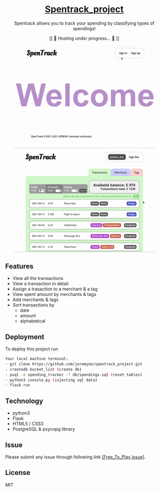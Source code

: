 <div align="center">
    <a href="https://jeremyoo.github.io/free_to_play_games/">
        <h1>Spentrack_project</h1>
    </a>

Spentrack allows you to track your spending by classifying types of spendings!

[[ 🚧 Hosting under progress... 🚧 ]]


<img src = "./static/example_1.gif" width ="450" /> <img src = "./static/example_2.gif" width ="450" />

</div>


## Features
- View all the transactions
- View a transaction in detail
- Assign a trasaction to a merchant & a tag
- View spent amount by merchants & tags
- Add merchants & tags 
- Sort transactions by
    - date
    - amount
    - alphabetical
        
## Deployment

To deploy this project run

```bash
Your local machine terminal:
- git clone https://github.com/jeremyoo/spentrack_project.git
- createdb bucket_list (create db)
- psql -d spending_tracker -f db/spendings.sql (reset tables)
- python3 console.py (injecting sql data)
- flask run
```

## Technology
- python3
- Flask
- HTML5 / CSS3
- PostgreSQL & psycopg library

## Issue
Please submit any issue through following link [[Free_To_Play Issue]](https://github.com/jeremyoo/free_to_play_games/issues).

## License
MIT
